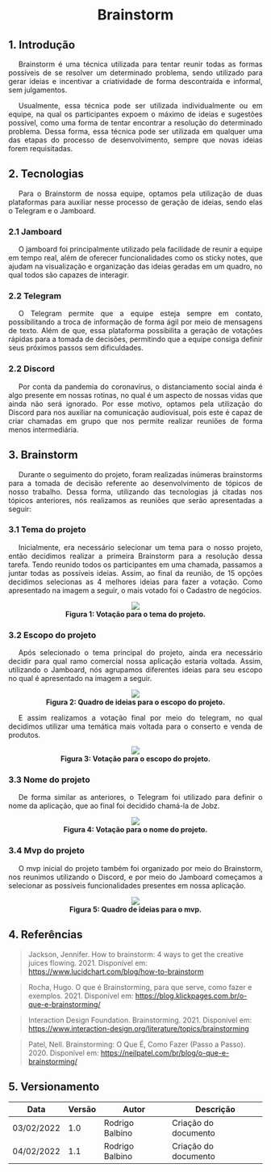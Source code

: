 # <center>Brainstorm

## 1. Introdução

<p style="text-indent: 20px; text-align: justify">  Brainstorm é uma técnica utilizada para tentar reunir todas as formas possíveis de se resolver um determinado problema, sendo utilizado para gerar ideias e incentivar a criatividade de forma descontraída e informal, sem julgamentos.</p>

<p style="text-indent: 20px; text-align: justify"> Usualmente, essa técnica pode ser utilizada individualmente ou em equipe, na qual os participantes expoem o máximo de ideias e sugestões possível, como uma forma de tentar encontrar a resolução do determinado problema. Dessa forma, essa técnica pode ser utilizada em qualquer uma das etapas do processo de desenvolvimento, sempre que novas ideias forem requisitadas.</p>

## 2. Tecnologias

 <p style="text-indent: 20px; text-align: justify"> Para o Brainstorm de nossa equipe, optamos pela utilização de duas plataformas para auxiliar nesse processo de geração de ideias, sendo elas o Telegram e o Jamboard.</p>

### 2.1 Jamboard

<p style="text-indent: 20px; text-align: justify"> O jamboard foi principalmente utilizado pela facilidade de reunir a equipe em tempo real, além de oferecer funcionalidades como os sticky notes, que ajudam na visualização e organização das ideias geradas em um quadro, no qual todos são capazes de interagir. </p>

<!-- <img src='assets/images/brainstorm/jamboard_logo.png' width=95px height=auto> -->

### 2.2 Telegram

<p style="text-indent: 20px; text-align: justify"> O Telegram permite que a equipe esteja sempre em contato, possibilitando a troca de informação de forma ágil por meio de mensagens de texto. Além de que, essa plataforma possibilita a geração de votações rápidas para a tomada de decisões, permitindo que a equipe consiga definir seus próximos passos sem dificuldades.</p>
<!--<img src='assets/images/brainstorm/telegram_logo.png' width=100px height=auto>-->

### 2.2 Discord

<p style="text-indent: 20px; text-align: justify"> Por conta da pandemia do coronavírus, o distanciamento social ainda é algo presente em nossas rotinas, no qual é um aspecto de nossas vidas que ainda não será ignorado. Por esse motivo, optamos pela utilização do Discord para nos auxiliar na comunicação audiovisual, pois este é capaz de criar chamadas em grupo que nos permite realizar reuniões de forma menos intermediária. </p>

## 3. Brainstorm

<p style= "text-indent: 20px; text-align:justify"> Durante o seguimento do projeto, foram realizadas inúmeras brainstorms para a tomada de decisão referente ao desenvolvimento de tópicos de nosso trabalho. Dessa forma, utilizando das tecnologias já citadas nos tópicos anteriores, nós realizamos as reuniões que serão apresentadas a seguir:  </p>

### 3.1 Tema do projeto

<p style= "text-indent: 20px; text-align:justify"> Inicialmente, era necessário selecionar um tema para o nosso projeto, então decidimos realizar a primeira Brainstorm para a resolução dessa tarefa. Tendo reunido todos os participantes em uma chamada, passamos a juntar todas as possíveis ideias. Assim, ao final da reunião, de 15 opções decidimos selecionas as 4 melhores ideias para fazer a votação. Como apresentado na imagem a seguir, o mais votado foi o Cadastro de negócios.  </p>

 <p align='center' >    
    <img src='assets/images/brainstorm/temaProjeto.png' width=auto height=auto >
    <legend>
        <b>Figura 1: Votação para o tema do projeto.</b>
    </legend>
  </p>

### 3.2 Escopo do projeto

<p style= "text-indent: 20px; text-align:justify"> Após selecionado o tema principal do projeto, ainda era necessário decidir para qual ramo comercial nossa aplicação estaria voltada. Assim, utilizando o Jamboard, nós agrupamos diferentes ideias para seu escopo no qual é apresentado na imagem a seguir.</p>

<p align='center' >
    <img src='assets/images/brainstorm/subTema.png' width=auto height=auto >
    <legend>
        <b>Figura 2: Quadro de ideias para o escopo do projeto.</b>
    </legend>
  </p>
 
 <p style= "text-indent: 20px; text-align:justify"> E assim realizamos a votação final por meio do telegram, no qual decidimos utilizar uma temática mais voltada para o conserto e venda de produtos.</p>
 
 <p align='center' >
    <img src='assets/images/brainstorm/votaEscopo.png' width=auto height=auto >
    <legend>
        <b>Figura 3: Votação para o escopo do projeto.</b>
    </legend>
  </p>

### 3.3 Nome do projeto

<p style= "text-indent: 20px; text-align:justify"> De forma similar as anteriores, o Telegram foi utilizado para definir o nome da aplicação, que ao final foi decidido chamá-la de Jobz.</p>
 
 <p align='center' >
    <img src='assets/images/brainstorm/nomeProjeto.png' width=auto height=auto>
    <legend>
        <b>Figura 4: Votação para o nome do projeto.</b>
    </legend>
  </p>

### 3.4 Mvp do projeto

<p style= "text-indent: 20px; text-align:justify"> O mvp inicial do projeto também foi organizado por meio do Brainstorm, nos reunimos utilizando o Discord, e por meio do Jamboard começamos a selecionar as possíveis funcionalidades presentes em nossa aplicação. </p>

 <p align='center' >
    <img src='assets/images/brainstorm/mvp.png' width=auto height=auto>
    <legend>
        <b>Figura 5: Quadro de ideias para o mvp.</b>
    </legend>
  </p>

## 4. Referências

> Jackson, Jennifer. How to brainstorm: 4 ways to get the creative juices flowing. 2021. Disponível em: https://www.lucidchart.com/blog/how-to-brainstorm

> Rocha, Hugo. O que é Brainstorming, para que serve, como fazer e exemplos. 2021. Disponível em: https://blog.klickpages.com.br/o-que-e-brainstorming/

> Interaction Design Foundation. Brainstorming. 2021. Disponível em: https://www.interaction-design.org/literature/topics/brainstorming

> Patel, Nell. Brainstorming: O Que É, Como Fazer (Passo a Passo). 2020. Disponível em: https://neilpatel.com/br/blog/o-que-e-brainstorming/

## 5. Versionamento

| Data       | Versão |    Autor        | Descrição            |
| :--------: | ------ | --------------- | -------------------- |
| 03/02/2022 |  1.0   | Rodrigo Balbino | Criação do documento |
| 04/02/2022 |  1.1   | Rodrigo Balbino | Criação do documento |
